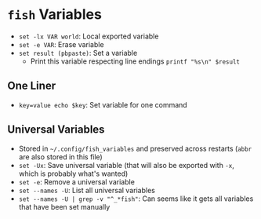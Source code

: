 # `fish` Variables

- `set -lx VAR world`: Local exported variable
- `set -e VAR`: Erase variable
- `set result (pbpaste)`: Set a variable
    - Print this variable respecting line endings `printf "%s\n" $result`


## One Liner

- `key=value echo $key`: Set variable for one command

## Universal Variables

- Stored in `~/.config/fish_variables` and preserved across restarts (`abbr` are also stored in this file)
- `set -Ux`: Save universal variable (that will also be exported with `-x`, which is probably what's wanted)
- `set -e`: Remove a universal variable
- `set --names -U`: List all universal variables
- `set --names -U | grep -v "^_*fish"`: Can seems like it gets all variables that have been set manually
